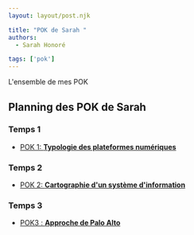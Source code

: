 ```yaml
---
layout: layout/post.njk

title: "POK de Sarah "
authors:
  - Sarah Honoré

tags: ['pok']
---
```

<!-- Début Résumé -->
L'ensemble de mes POK
<!-- fin résumé -->

## Planning des POK de Sarah

### Temps 1
- [POK 1: **Typologie des plateformes numériques**](./POK1/)

### Temps 2
- [POK 2: **Cartographie d'un système d'information**](../EGT/pok_2/) 

### Temps 3
- [POK3 : **Approche de Palo Alto**](./POK3/)



